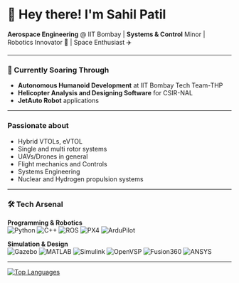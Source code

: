 # 🚀 Hey there! I'm **Sahil Patil** 

**Aerospace Engineering** @ IIT Bombay | **Systems & Control** Minor | Robotics Innovator 🦾 | Space Enthusiast ✈️

---

### 🔭 Currently Soaring Through
- **Autonomous Humanoid Development** at IIT Bombay Tech Team-THP
- **Helicopter Analysis and Designing Software** for CSIR-NAL
- **JetAuto Robot** applications

---

### Passionate about
- Hybrid VTOLs, eVTOL
- Single and multi rotor systems
- UAVs/Drones in general
- Flight mechanics and Controls
- Systems Engineering
- Nuclear and Hydrogen propulsion systems

---

### 🛠️ Tech Arsenal

**Programming & Robotics**  
![Python](https://img.shields.io/badge/Python-3776AB?style=for-the-badge&logo=python&logoColor=white)
![C++](https://img.shields.io/badge/C++-00599C?style=for-the-badge&logo=c%2B%2B&logoColor=white)
![ROS](https://img.shields.io/badge/ROS-22314E?style=for-the-badge&logo=ros&logoColor=white)
![PX4](https://img.shields.io/badge/PX4-1C6FEA?style=for-the-badge&logo=px4&logoColor=white)
![ArduPilot](https://img.shields.io/badge/ArduPilot-00979D?style=for-the-badge&logo=ardupilot&logoColor=white)

**Simulation & Design**  
![Gazebo](https://img.shields.io/badge/Gazebo-FF7F00?style=for-the-badge&logo=gazebo&logoColor=white)
![MATLAB](https://img.shields.io/badge/MATLAB-0076A8?style=for-the-badge&logo=mathworks&logoColor=white)
![Simulink](https://img.shields.io/badge/Simulink-01A6F0?style=for-the-badge&logo=simulink&logoColor=white)
![OpenVSP](https://img.shields.io/badge/OpenVSP-0066CC?style=for-the-badge&logoColor=white)
![Fusion360](https://img.shields.io/badge/Fusion360-0696D7?style=for-the-badge&logo=autodesk&logoColor=white)
![ANSYS](https://img.shields.io/badge/ANSYS-FFB71B?style=for-the-badge&logo=ansys&logoColor=black)

<!--
**AI/ML & Data**  
![TensorFlow](https://img.shields.io/badge/TensorFlow-FF6F00?style=for-the-badge&logo=tensorflow&logoColor=white)
![PyTorch](https://img.shields.io/badge/PyTorch-EE4C2C?style=for-the-badge&logo=pytorch&logoColor=white)
![Pandas](https://img.shields.io/badge/Pandas-150458?style=for-the-badge&logo=pandas&logoColor=white)
-->

---
[![Top Languages](https://github-readme-stats.vercel.app/api/top-langs/?username=Sahil-github123&layout=compact&theme=dark&hide_border=true&hide=html,css,scss,jupyter%20notebook)](https://github.com/Sahil-github123)


<!--
# 👋 Hi, I'm Sahil - Aerospace Engineer & Robotics Enthusiast 

**Aerospace Engineering** student @ IIT Bombay | Minor in **Systems & Control Engineering** | Passionate about autonomous systems, drone technology, and robotic control systems

[![GitHub stats](https://github-readme-stats.vercel.app/api?username=Sahil-github123&show_icons=true&count_private=true&theme=dark&hide_border=true)](https://github.com/Sahil-github123)

[![Top Languages](https://github-readme-stats.vercel.app/api/top-langs/?username=Sahil-github123&layout=compact&theme=dark&hide_border=true&hide=html,css,scss,jupyter%20notebook)](https://github.com/Sahil-github123)

## 🔧 Technical Toolkit
```diff
+ Robotics: ROS/ROS2 | Gazebo | PX4 | ArduPilot | SLAM | PID Control
+ Languages: Python | C++ | MATLAB | Bash 
+ Simulation: ANSYS | Fusion 360 | Simulink | OpenRocket
+ AI/ML: TensorFlow | scikit-learn | Computer Vision


**Sahil-github123/Sahil-github123** is a ✨ _special_ ✨ repository because its `README.md` (this file) appears on your GitHub profile.

Here are some ideas to get you started:

- 🔭 I’m currently working on ...
- 🌱 I’m currently learning ...
- 👯 I’m looking to collaborate on ...
- 🤔 I’m looking for help with ...
- 💬 Ask me about ...
- 📫 How to reach me: ...
- 😄 Pronouns: ...
- ⚡ Fun fact: ...

-->
